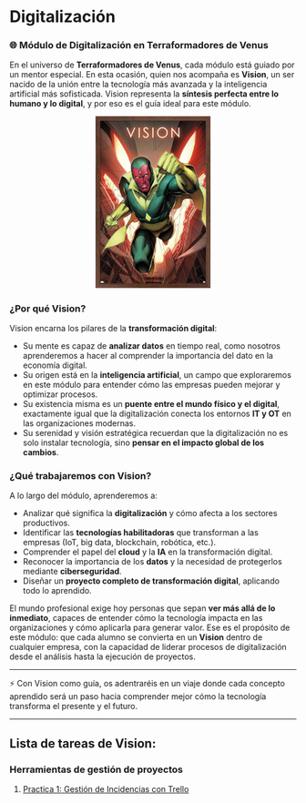 # Digitalización


### 🌐 Módulo de Digitalización en Terraformadores de Venus

En el universo de **Terraformadores de Venus**, cada módulo está guiado por un mentor especial. En esta ocasión, quien nos acompaña es **Vision**, un ser nacido de la unión entre la tecnología más avanzada y la inteligencia artificial más sofisticada. Vision representa la **síntesis perfecta entre lo humano y lo digital**, y por eso es el guía ideal para este módulo.



<center>

<img src="vision.jpg" width="40%">

</center>



### ¿Por qué Vision?

Vision encarna los pilares de la **transformación digital**:

* Su mente es capaz de **analizar datos** en tiempo real, como nosotros aprenderemos a hacer al comprender la importancia del dato en la economía digital.
* Su origen está en la **inteligencia artificial**, un campo que exploraremos en este módulo para entender cómo las empresas pueden mejorar y optimizar procesos.
* Su existencia misma es un **puente entre el mundo físico y el digital**, exactamente igual que la digitalización conecta los entornos **IT y OT** en las organizaciones modernas.
* Su serenidad y visión estratégica recuerdan que la digitalización no es solo instalar tecnología, sino **pensar en el impacto global de los cambios**.

### ¿Qué trabajaremos con Vision?

A lo largo del módulo, aprenderemos a:

* Analizar qué significa la **digitalización** y cómo afecta a los sectores productivos.
* Identificar las **tecnologías habilitadoras** que transforman a las empresas (IoT, big data, blockchain, robótica, etc.).
* Comprender el papel del **cloud** y la **IA** en la transformación digital.
* Reconocer la importancia de los **datos** y la necesidad de protegerlos mediante **ciberseguridad**.
* Diseñar un **proyecto completo de transformación digital**, aplicando todo lo aprendido.



El mundo profesional exige hoy personas que sepan **ver más allá de lo inmediato**, capaces de entender cómo la tecnología impacta en las organizaciones y cómo aplicarla para generar valor. Ese es el propósito de este módulo: que cada alumno se convierta en un **Vision** dentro de cualquier empresa, con la capacidad de liderar procesos de digitalización desde el análisis hasta la ejecución de proyectos.


---

⚡ Con Vision como guía, os adentraréis en un viaje donde cada concepto aprendido será un paso hacia comprender mejor cómo la tecnología transforma el presente y el futuro.


---

## Lista de tareas de Vision:
### Herramientas de gestión de proyectos
1. [Practica 1:  Gestión de Incidencias con Trello](./Practica1/Practica1.md)

